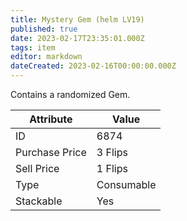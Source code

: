```yaml
---
title: Mystery Gem (helm LV19)
published: true
date: 2023-02-17T23:35:01.000Z
tags: item
editor: markdown
dateCreated: 2023-02-16T00:00:00.000Z
---
```


Contains a randomized Gem.

|Attribute|Value|
|-|-|
|ID|6874|
|Purchase Price|3 Flips|
|Sell Price|1 Flips|
|Type|Consumable|
|Stackable|Yes|


